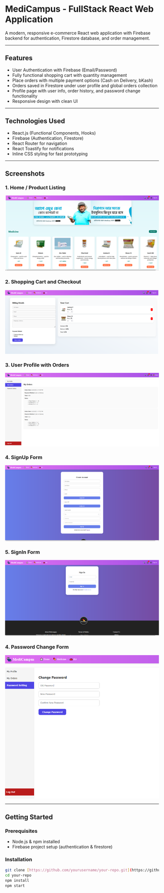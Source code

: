 # MediCampus - FullStack React Web Application

A modern, responsive e-commerce React web application with Firebase backend for authentication, Firestore database, and order management.

---

## Features

- User Authentication with Firebase (Email/Password)
- Fully functional shopping cart with quantity management
- Place orders with multiple payment options (Cash on Delivery, bKash)
- Orders saved in Firestore under user profile and global orders collection
- Profile page with user info, order history, and password change functionality
- Responsive design with clean UI

---

## Technologies Used

- React.js (Functional Components, Hooks)
- Firebase (Authentication, Firestore)
- React Router for navigation
- React Toastify for notifications
- Inline CSS styling for fast prototyping

---

## Screenshots

### 1. Home / Product Listing  
![Home Screen](./screenshots/home.png)

### 2. Shopping Cart and Checkout  
![Cart Screen](./screenshots/cart.png)

### 3. User Profile with Orders  
![Profile Screen](./screenshots/profile.png)

### 4. SignUp Form 
![Password Change Screen](./screenshots/signup.png)

### 5. SignIn Form  
![Password Change Screen](./screenshots/signin.png)

### 4. Password Change Form  
![Password Change Screen](./screenshots/password-change.png)

---

## Getting Started

### Prerequisites

- Node.js & npm installed
- Firebase project setup (authentication & firestore)

### Installation

```bash
git clone [https://github.com/yourusername/your-repo.git](https://github.com/TOUKIR21AHMED/MediCampus_Next.Js_FullStack)
cd your-repo
npm install
npm start
